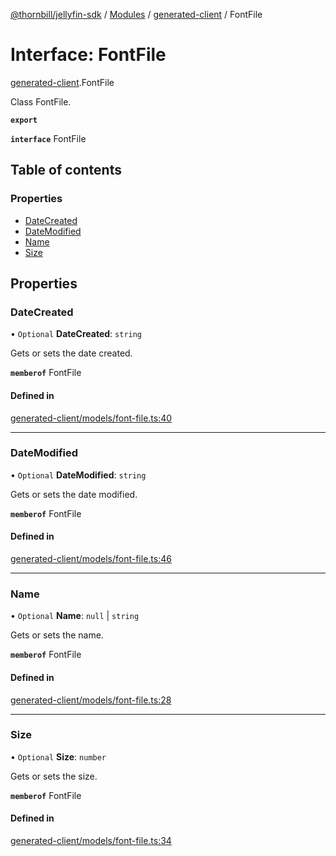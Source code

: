 [@thornbill/jellyfin-sdk](../README.md) / [Modules](../modules.md) / [generated-client](../modules/generated_client.md) / FontFile

# Interface: FontFile

[generated-client](../modules/generated_client.md).FontFile

Class FontFile.

**`export`**

**`interface`** FontFile

## Table of contents

### Properties

- [DateCreated](generated_client.FontFile.md#datecreated)
- [DateModified](generated_client.FontFile.md#datemodified)
- [Name](generated_client.FontFile.md#name)
- [Size](generated_client.FontFile.md#size)

## Properties

### DateCreated

• `Optional` **DateCreated**: `string`

Gets or sets the date created.

**`memberof`** FontFile

#### Defined in

[generated-client/models/font-file.ts:40](https://github.com/jellyfin/jellyfin-sdk-typescript/blob/fa599ae/src/generated-client/models/font-file.ts#L40)

___

### DateModified

• `Optional` **DateModified**: `string`

Gets or sets the date modified.

**`memberof`** FontFile

#### Defined in

[generated-client/models/font-file.ts:46](https://github.com/jellyfin/jellyfin-sdk-typescript/blob/fa599ae/src/generated-client/models/font-file.ts#L46)

___

### Name

• `Optional` **Name**: ``null`` \| `string`

Gets or sets the name.

**`memberof`** FontFile

#### Defined in

[generated-client/models/font-file.ts:28](https://github.com/jellyfin/jellyfin-sdk-typescript/blob/fa599ae/src/generated-client/models/font-file.ts#L28)

___

### Size

• `Optional` **Size**: `number`

Gets or sets the size.

**`memberof`** FontFile

#### Defined in

[generated-client/models/font-file.ts:34](https://github.com/jellyfin/jellyfin-sdk-typescript/blob/fa599ae/src/generated-client/models/font-file.ts#L34)
